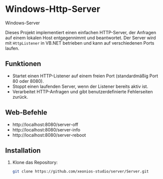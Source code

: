 # Windows-Http-Server
Windows-Server

Dieses Projekt implementiert einen einfachen HTTP-Server, der Anfragen auf einem lokalen Host entgegennimmt und beantwortet. Der Server wird mit `HttpListener` in VB.NET betrieben und kann auf verschiedenen Ports laufen.

## Funktionen
- Startet einen HTTP-Listener auf einem freien Port (standardmäßig Port 80 oder 8080).
- Stoppt einen laufenden Server, wenn der Listener bereits aktiv ist.
- Verarbeitet HTTP-Anfragen und gibt benutzerdefinierte Fehlerseiten zurück.

## Web-Befehle
- http://localhost:8080/server-off
- http://localhost:8080/server-info
- http://localhost:8080/server-reboot

## Installation

1. Klone das Repository:
   ```bash
   git clone https://github.com/xeonios-studio/server/Server.git
